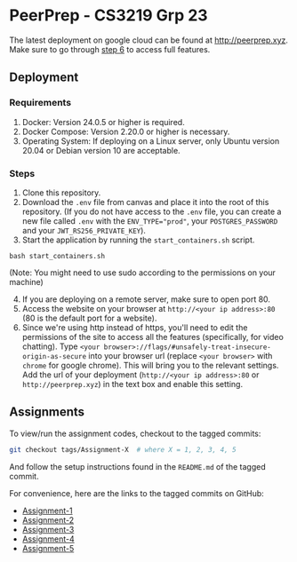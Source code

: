 # PeerPrep - CS3219 Grp 23

The latest deployment on google cloud can be found at http://peerprep.xyz. Make sure to go through [step 6](/README.md#steps) to access full features.

## Deployment

### Requirements

1. Docker: Version 24.0.5 or higher is required.
2. Docker Compose: Version 2.20.0 or higher is necessary.
3. Operating System: If deploying on a Linux server, only Ubuntu version 20.04 or Debian version 10 are acceptable.

### Steps

1. Clone this repository.
2. Download the `.env` file from canvas and place it into the root of this repository. (If you do not have access to the `.env` file, you can create a new file called `.env` with the `ENV_TYPE="prod"`, your `POSTGRES_PASSWORD` and your `JWT_RS256_PRIVATE_KEY`).
3. Start the application by running the `start_containers.sh` script.

```
bash start_containers.sh
```

(Note: You might need to use sudo according to the permissions on your machine)

4. If you are deploying on a remote server, make sure to open port 80.
5. Access the website on your browser at `http://<your ip address>:80` (80 is the default port for a website). 
6. Since we're using http instead of https, you'll need to edit the permissions of the site to access all the features (specifically, for video chatting). Type `<your browser>://flags/#unsafely-treat-insecure-origin-as-secure` into your browser url (replace `<your browser>` with `chrome` for google chrome). This will bring you to the relevant settings. Add the url of your deployment (`http://<your ip address>:80` or `http://peerprep.xyz`) in the text box and enable this setting.

## Assignments

To view/run the assignment codes, checkout to the tagged commits:

```bash
git checkout tags/Assignment-X  # where X = 1, 2, 3, 4, 5
```

And follow the setup instructions found in the `README.md` of the tagged commit.

For convenience, here are the links to the tagged commits on GitHub:

- [Assignment-1](https://github.com/CS3219-AY2324S1/ay2324s1-course-assessment-g23/tree/Assignment-1)
- [Assignment-2](https://github.com/CS3219-AY2324S1/ay2324s1-course-assessment-g23/tree/Assignment-2)
- [Assignment-3](https://github.com/CS3219-AY2324S1/ay2324s1-course-assessment-g23/tree/Assignment-3)
- [Assignment-4](https://github.com/CS3219-AY2324S1/ay2324s1-course-assessment-g23/tree/Assignment-4)
- [Assignment-5](https://github.com/CS3219-AY2324S1/ay2324s1-course-assessment-g23/tree/Assignment-5)
